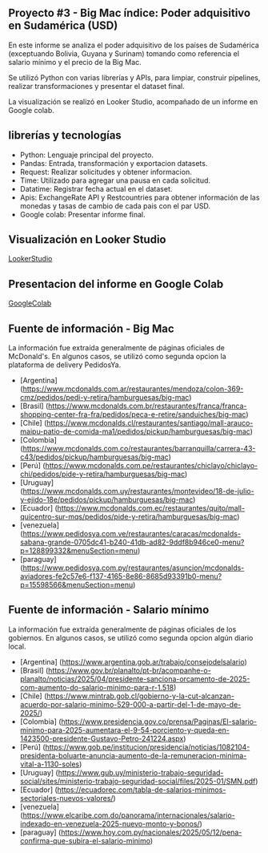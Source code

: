 ## Proyecto #3 - Big Mac índice: Poder adquisitivo en Sudamérica (USD)

En este informe se analiza el poder adquisitivo de los países de Sudamérica (exceptuando Bolivia, Guyana y Surinam) tomando como referencia el salario mínimo y el precio de la Big Mac.

Se utilizó Python con varias librerías y APIs, para limpiar, construir pipelines, realizar transformaciones y presentar el dataset final.

La visualización se realizó en Looker Studio, acompañado de un informe en Google colab.

## librerías y tecnologías 

- Python: Lenguaje principal del proyecto.
- Pandas: Entrada, transformación y exportacion datasets.
- Request: Realizar solicitudes y obtener informacion.
- Time: Utilizado para agregar una pausa en cada solicitud.
- Datatime: Registrar fecha actual en el dataset.
- Apis: ExchangeRate API y Restcountries para obtener información de las monedas y tasas de cambio de cada pais con el par USD.
- Google colab: Presentar informe final.

## Visualización en Looker Studio

[LookerStudio](https://lookerstudio.google.com/s/rccHOEn4R-0)

## Presentacion del informe en Google Colab

[GoogleColab](https://colab.research.google.com/drive/1Zjd9Ua6E48vFH5-p_hgmECEo0ObhcABn?usp=sharing)

## Fuente de información - Big Mac

La información fue extraída generalmente de páginas oficiales de McDonald's. En algunos casos, se utilizó como segunda opcion la plataforma de delivery PedidosYa.
- [Argentina] (https://www.mcdonalds.com.ar/restaurantes/mendoza/colon-369-cmz/pedidos/pedi-y-retira/hamburguesas/big-mac)
- [Brasil] (https://www.mcdonalds.com.br/restaurantes/franca/franca-shopping-center-fra-fra/pedidos/peca-e-retire/sanduiches/big-mac)
- [Chile] (https://www.mcdonalds.cl/restaurantes/santiago/mall-arauco-maipu-patio-de-comida-ma1/pedidos/pickup/hamburguesas/big-mac)
- [Colombia] (https://www.mcdonalds.com.co/restaurantes/barranquilla/carrera-43-c43/pedidos/pickup/hamburguesas/big-mac)
- [Perú] (https://www.mcdonalds.com.pe/restaurantes/chiclayo/chiclayo-chi/pedidos/pide-y-retira/hamburguesas/big-mac)
- [Uruguay] (https://www.mcdonalds.com.uy/restaurantes/montevideo/18-de-julio-y-ejido-18e/pedidos/pickup/hamburguesas/big-mac)
- [Ecuador] (https://www.mcdonalds.com.ec/restaurantes/quito/mall-quicentro-sur-mqs/pedidos/pide-y-retira/hamburguesas/big-mac)
- [venezuela] (https://www.pedidosya.com.ve/restaurantes/caracas/mcdonalds-sabana-grande-0705dc41-b240-41db-ad82-9ddf8b946ce0-menu?p=128899332&menuSection=menu)
- [paraguay] (https://www.pedidosya.com.py/restaurantes/asuncion/mcdonalds-aviadores-fe2c57e6-f137-4165-8e86-8685d93391b0-menu?p=15598566&menuSection=menu)

## Fuente de información - Salario mínimo

La información fue extraída generalmente de páginas oficiales de los gobiernos. En algunos casos, se utilizó como segunda opcion algún diario local.
- [Argentina] (https://www.argentina.gob.ar/trabajo/consejodelsalario)
- [Brasil] (https://www.gov.br/planalto/pt-br/acompanhe-o-planalto/noticias/2025/04/presidente-sanciona-orcamento-de-2025-com-aumento-do-salario-minimo-para-r-1.518)
- [Chile] (https://www.mintrab.gob.cl/gobierno-y-la-cut-alcanzan-acuerdo-por-salario-minimo-529-000-a-partir-del-1-de-mayo-de-2025/)
- [Colombia] (https://www.presidencia.gov.co/prensa/Paginas/El-salario-minimo-para-2025-aumentara-el-9-54-porciento-y-queda-en-1423500-presidente-Gustavo-Petro-241224.aspx)
- [Perú] (https://www.gob.pe/institucion/presidencia/noticias/1082104-presidenta-boluarte-anuncia-aumento-de-la-remuneracion-minima-vital-a-1130-soles)
- [Uruguay] (https://www.gub.uy/ministerio-trabajo-seguridad-social/sites/ministerio-trabajo-seguridad-social/files/2025-01/SMN.pdf)
- [Ecuador] (https://ecuadorec.com/tabla-de-salarios-minimos-sectoriales-nuevos-valores/)
- [venezuela] (https://www.elcaribe.com.do/panorama/internacionales/salario-indexado-en-venezuela-2025-nuevo-monto-y-bonos/)
- [paraguay] (https://www.hoy.com.py/nacionales/2025/05/12/pena-confirma-que-subira-el-salario-minimo)











